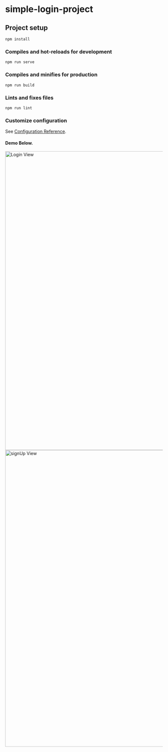 # simple-login-project

## Project setup
```
npm install
```


### Compiles and hot-reloads for development
```
npm run serve
```

### Compiles and minifies for production
```
npm run build
```

### Lints and fixes files
```
npm run lint
```

### Customize configuration
See [Configuration Reference](https://cli.vuejs.org/config/).

#### Demo Below.
<img width="955" alt="Login View" src="https://github.com/user-attachments/assets/32d11827-c956-4d4f-905a-5f85670578ca" />

<img width="948" alt="signUp View" src="https://github.com/user-attachments/assets/7a1ea764-cdd7-473d-8887-0d0cc07942b1" />
